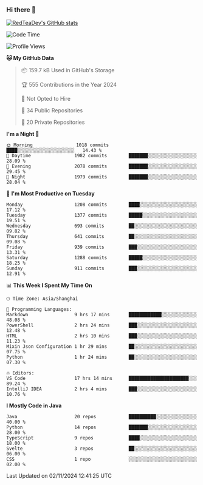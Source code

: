 ### Hi there 👋

<!--
**RedTeaDev/RedTeaDev** is a ✨ _special_ ✨ repository because its `README.md` (this file) appears on your GitHub profile.

Here are some ideas to get you started:

- 🔭 I’m currently working on ...
- 🌱 I’m currently learning ...
- 👯 I’m looking to collaborate on ...
- 🤔 I’m looking for help with ...
- 💬 Ask me about ...
- 📫 How to reach me: ...
- 😄 Pronouns: ...
- ⚡ Fun fact: ...
-->

<!--
[![wakatime](https://wakatime.com/badge/user/6b101ed0-04c0-4490-9283-eb61f2efff96.svg)](https://wakatime.com/@6b101ed0-04c0-4490-9283-eb61f2efff96)
!-->

[![RedTeaDev's GitHub stats](https://github-readme-stats.vercel.app/api?username=RedTeaDev\&include_all_commits=true)](https://github.com/anuraghazra/github-readme-stats)
<!--
[![willianrod's wakatime stats](https://github-readme-stats.vercel.app/api/wakatime?username=RedTeaDev)](https://github.com/anuraghazra/github-readme-stats)
!-->
<!--START_SECTION:waka-->
![Code Time](http://img.shields.io/badge/Code%20Time-2%2C686%20hrs-blue)

![Profile Views](http://img.shields.io/badge/Profile%20Views-0-blue)

**🐱 My GitHub Data** 

> 📦 159.7 kB Used in GitHub's Storage 
 > 
> 🏆 555 Contributions in the Year 2024
 > 
> 🚫 Not Opted to Hire
 > 
> 📜 34 Public Repositories 
 > 
> 🔑 20 Private Repositories 
 > 
**I'm a Night 🦉** 

```text
🌞 Morning                1018 commits        ████░░░░░░░░░░░░░░░░░░░░░   14.43 % 
🌆 Daytime                1982 commits        ███████░░░░░░░░░░░░░░░░░░   28.09 % 
🌃 Evening                2078 commits        ███████░░░░░░░░░░░░░░░░░░   29.45 % 
🌙 Night                  1979 commits        ███████░░░░░░░░░░░░░░░░░░   28.04 % 
```
📅 **I'm Most Productive on Tuesday** 

```text
Monday                   1208 commits        ████░░░░░░░░░░░░░░░░░░░░░   17.12 % 
Tuesday                  1377 commits        █████░░░░░░░░░░░░░░░░░░░░   19.51 % 
Wednesday                693 commits         ██░░░░░░░░░░░░░░░░░░░░░░░   09.82 % 
Thursday                 641 commits         ██░░░░░░░░░░░░░░░░░░░░░░░   09.08 % 
Friday                   939 commits         ███░░░░░░░░░░░░░░░░░░░░░░   13.31 % 
Saturday                 1288 commits        █████░░░░░░░░░░░░░░░░░░░░   18.25 % 
Sunday                   911 commits         ███░░░░░░░░░░░░░░░░░░░░░░   12.91 % 
```


📊 **This Week I Spent My Time On** 

```text
🕑︎ Time Zone: Asia/Shanghai

💬 Programming Languages: 
Markdown                 9 hrs 17 mins       ████████████░░░░░░░░░░░░░   48.08 % 
PowerShell               2 hrs 24 mins       ███░░░░░░░░░░░░░░░░░░░░░░   12.48 % 
HTML                     2 hrs 10 mins       ███░░░░░░░░░░░░░░░░░░░░░░   11.23 % 
Mixin Json Configuration 1 hr 29 mins        ██░░░░░░░░░░░░░░░░░░░░░░░   07.75 % 
Python                   1 hr 24 mins        ██░░░░░░░░░░░░░░░░░░░░░░░   07.30 % 

🔥 Editors: 
VS Code                  17 hrs 14 mins      ██████████████████████░░░   89.24 % 
IntelliJ IDEA            2 hrs 4 mins        ███░░░░░░░░░░░░░░░░░░░░░░   10.76 % 
```

**I Mostly Code in Java** 

```text
Java                     20 repos            ██████████░░░░░░░░░░░░░░░   40.00 % 
Python                   14 repos            ███████░░░░░░░░░░░░░░░░░░   28.00 % 
TypeScript               9 repos             ████░░░░░░░░░░░░░░░░░░░░░   18.00 % 
Svelte                   3 repos             ██░░░░░░░░░░░░░░░░░░░░░░░   06.00 % 
CSS                      1 repo              ░░░░░░░░░░░░░░░░░░░░░░░░░   02.00 % 
```




 Last Updated on 02/11/2024 12:41:25 UTC
<!--END_SECTION:waka-->


